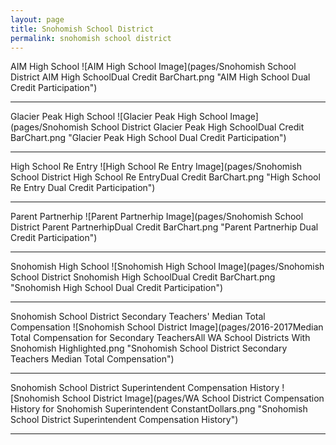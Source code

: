 ```yaml
---
layout: page
title: Snohomish School District
permalink: snohomish school district
---
```



AIM High School
![AIM High School Image](pages/Snohomish School District AIM High SchoolDual Credit BarChart.png "AIM High School Dual Credit Participation")

___

Glacier Peak High School
![Glacier Peak High School Image](pages/Snohomish School District Glacier Peak High SchoolDual Credit BarChart.png "Glacier Peak High School Dual Credit Participation")

___

High School Re Entry
![High School Re Entry Image](pages/Snohomish School District High School Re EntryDual Credit BarChart.png "High School Re Entry Dual Credit Participation")

___

Parent Partnerhip
![Parent Partnerhip Image](pages/Snohomish School District Parent PartnerhipDual Credit BarChart.png "Parent Partnerhip Dual Credit Participation")

___

Snohomish High School
![Snohomish High School Image](pages/Snohomish School District Snohomish High SchoolDual Credit BarChart.png "Snohomish High School Dual Credit Participation")

___

Snohomish School District Secondary Teachers' Median Total Compensation
![Snohomish School District Image](pages/2016-2017Median Total Compensation for Secondary TeachersAll WA School Districts With Snohomish Highlighted.png "Snohomish School District Secondary Teachers Median Total Compensation")

___

Snohomish School District Superintendent Compensation History
![Snohomish School District Image](pages/WA School District Compensation History for Snohomish Superintendent ConstantDollars.png "Snohomish School District Superintendent Compensation History")

___

